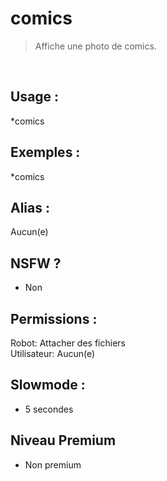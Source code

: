 # comics

> Affiche une photo de comics.

<br>

## Usage :

*comics

## Exemples :

*comics

## Alias :

Aucun(e)

## NSFW ?

- Non

## Permissions :

Robot: Attacher des fichiers
<br>
Utilisateur: Aucun(e)

## Slowmode :

- 5 secondes

## Niveau Premium

- Non premium